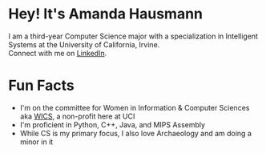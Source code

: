 # Hey! It's Amanda Hausmann
I am a third-year Computer Science major with a specialization in Intelligent Systems at the University of California, Irvine. <br>
Connect with me on [LinkedIn](www.linkedin.com/in/amandahaus).

# Fun Facts
- I'm on the committee for Women in Information & Computer Sciences aka [WICS](https://wics.ics.uci.edu), a non-profit here at UCI
- I'm proficient in Python, C++, Java, and MIPS Assembly
- While CS is my primary focus, I also love Archaeology and am doing a minor in it
